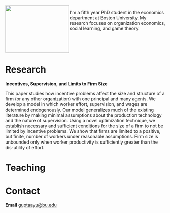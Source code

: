 <img align = "left" width = "200" height = "150" src = "/Images/Gupta - Large.jpg">

I'm a fifth year PhD student in the economics department at Boston University. My research focuses on organization economics, social learning, and game theory.

</br>
</br>
</br>

# Research

**Incentives, Supervision, and Limits to Firm Size**

This paper studies how incentive problems affect the size and structure of a firm (or any other organization) with one principal and many agents. We develop a model in which worker effort, supervision, and wages are determined endogenously. Our model generalizes much of the existing literature by making minimal assumptions about the production technology and the nature of supervision. Using a novel optimization technique, we establish necessary and sufficient conditions for the size of a firm to not be limited by incentive problems. We show that firms are limited to a positive, but finite, number of workers under reasonable assumptions. Firm size is unbounded only when worker productivity is sufficiently greater than the dis-utility of effort.

# Teaching

# Contact

**Email** guptaayu@bu.edu
